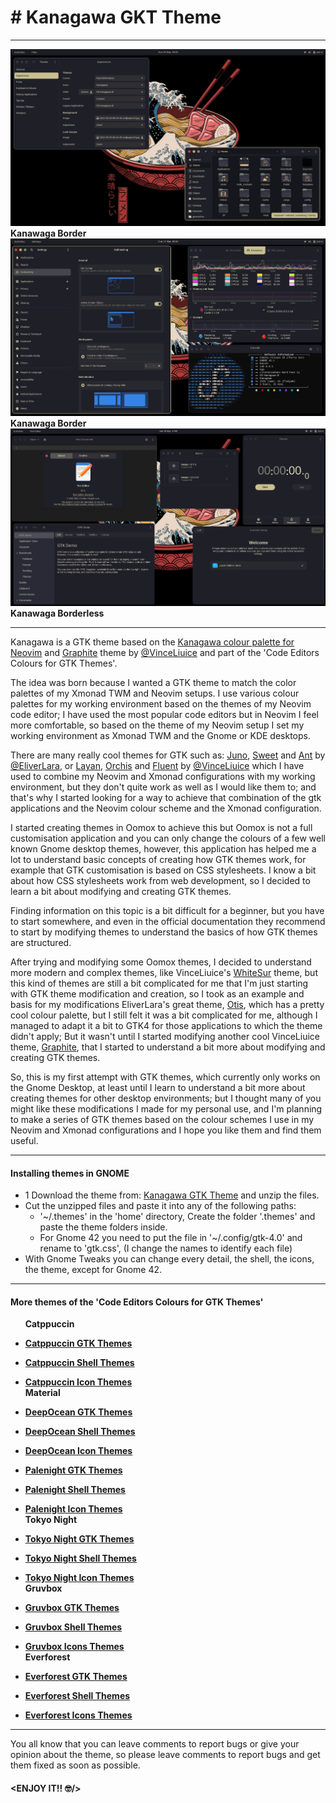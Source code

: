 # # Kanagawa GKT Theme

---

![Kanawaga Border](https://raw.githubusercontent.com/Fausto-Korpsvart/Kanagawa-GKT-Theme/main/screenshots/01-Kanagawa.png)
**Kanawaga Border**
![Kanawaga Border](https://raw.githubusercontent.com/Fausto-Korpsvart/Kanagawa-GKT-Theme/main/screenshots/02-Kanagawa.png)
**Kanawaga Border**
![Kanawaga Borderless](https://raw.githubusercontent.com/Fausto-Korpsvart/Kanagawa-GKT-Theme/main/screenshots/03-Kanagawa.png)
**Kanawaga Borderless**

---

Kanagawa is a GTK theme based on the [Kanagawa colour palette for Neovim](https://github.com/rebelot/kanagawa.nvim) and [Graphite](https://www.pling.com/p/1598493) theme by [@VinceLiuice](https://www.pling.com/u/vinceliuice) and part of the 'Code Editors Colours for GTK Themes'.

The idea was born because I wanted a GTK theme to match the color palettes of my Xmonad TWM and Neovim setups. I use various colour palettes for my working environment based on the themes of my Neovim code editor; I have used the most popular code editors but in Neovim I feel more comfortable, so based on the theme of my Neovim setup I set my working environment as Xmonad TWM and the Gnome or KDE desktops.

There are many really cool themes for GTK such as: [Juno](https://www.pling.com/p/1280977), [Sweet](https://www.pling.com/p/1253385) and [Ant](https://www.pling.com/p/1099856) by [@EliverLara](https://www.pling.com/u/eliverlara), or [Layan](https://www.pling.com/p/1309214), [Orchis](https://www.pling.com/p/1357889) and [Fluent](https://www.pling.com/p/1477941) by [@VinceLiuice](https://www.pling.com/u/vinceliuice) which I have used to combine my Neovim and Xmonad configurations with my working environment, but they don't quite work as well as I would like them to; and that's why I started looking for a way to achieve that combination of the gtk applications and the Neovim colour scheme and the Xmonad configuration.

I started creating themes in Oomox to achieve this but Oomox is not a full customisation application and you can only change the colours of a few well known Gnome desktop themes, however, this application has helped me a lot to understand basic concepts of creating how GTK themes work, for example that GTK customisation is based on CSS stylesheets.
I know a bit about how CSS stylesheets work from web development, so I decided to learn a bit about modifying and creating GTK themes.

Finding information on this topic is a bit difficult for a beginner, but you have to start somewhere, and even in the official documentation they recommend to start by modifying themes to understand the basics of how GTK themes are structured.

After trying and modifying some Oomox themes, I decided to understand more modern and complex themes, like VinceLiuice's [WhiteSur](https://www.pling.com/p/1403328) theme, but this kind of themes are still a bit complicated for me that I'm just starting with GTK theme modification and creation, so I took as an example and basis for my modifications EliverLara's great theme, [Otis](https://www.pling.com/p/1619506), which has a pretty cool colour palette, but I still felt it was a bit complicated for me, although I managed to adapt it a bit to GTK4 for those applications to which the theme didn't apply; But it wasn't until I started modifying another cool VinceLiuice theme, [Graphite](https://www.pling.com/p/1598493), that I started to understand a bit more about modifying and creating GTK themes.

So, this is my first attempt with GTK themes, which currently only works on the Gnome Desktop, at least until I learn to understand a bit more about creating themes for other desktop environments; but I thought many of you might like these modifications I made for my personal use, and I'm planning to make a series of GTK themes based on the colour schemes I use in my Neovim and Xmonad configurations and I hope you like them and find them useful.

---

#### Installing themes in GNOME

- 1 Download the theme from: [Kanagawa GTK Theme](https://www.pling.com/s/Gnome/p/1715554) and unzip the files.
- Cut the unzipped files and paste it into any of the following paths:
  - '~/.themes' in the 'home' directory, Create the folder '.themes' and paste the theme folders inside.
  - For Gnome 42 you need to put the file in '~/.config/gtk-4.0' and rename to 'gtk.css', (I change the names to identify each file)
- With Gnome Tweaks you can change every detail, the shell, the icons, the theme, except for Gnome 42.

---

#### More themes of the 'Code Editors Colours for GTK Themes'

      **Catppuccin**

- [**Catppuccin GTK Themes**](https://www.pling.com/p/1715554/)  

- [**Catppuccin Shell Themes**](https://www.pling.com/p/1715555/)  

- [**Catppuccin Icon Themes**](https://www.pling.com/p/1715570/)  
  **Material**

- [**DeepOcean GTK Themes**](https://www.pling.com/p/1706139/)  

- [**DeepOcean Shell Themes**](https://www.pling.com/p/1706218/)  

- [**DeepOcean Icon Themes**](https://www.pling.com/p/1706189/)  

- [**Palenight GTK Themes**](https://www.pling.com/p/1706139/)  

- [**Palenight Shell Themes**](https://www.pling.com/p/1706218/)  

- [**Palenight Icon Themes**](https://www.pling.com/p/1706189/)  
  **Tokyo Night**

- [**Tokyo Night GTK Themes**](https://www.pling.com/p/1681315/)  

- [**Tokyo Night Shell Themes**](https://www.pling.com/p/1681470/)  

- [**Tokyo Night Icon Themes**](https://www.pling.com/p/1681475/)  
  **Gruvbox**

- [**Gruvbox GTK Themes**](https://www.pling.com/p/1681313/)  

- [**Gruvbox Shell Themes**](https://www.pling.com/p/1681451/)  

- [**Gruvbox Icons Themes**](https://www.pling.com/p/1681460/)  
  **Everforest**

- [**Everforest GTK Themes**](https://www.pling.com/p/1695467/)  

- [**Everforest Shell Themes**](https://www.pling.com/p/1695475/)  

- [**Everforest Icons Themes**](https://www.pling.com/p/1695476/)  

---

You all know that you can leave comments to report bugs or give your opinion about the theme, so please leave comments to report bugs and get them fixed as soon as possible.

#### **<ENJOY IT!! :nerd_face:/>**
